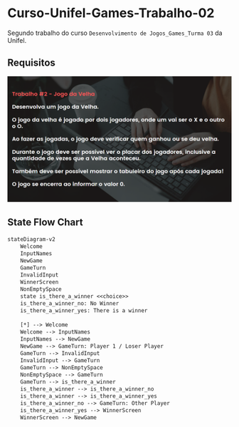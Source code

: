 # Curso-Unifel-Games-Trabalho-02

Segundo trabalho do curso `Desenvolvimento de Jogos_Games_Turma 03` da Unifel.

## Requisitos

![alt text](<Readme src/png/image.png>)

## State Flow Chart

```mermaid
stateDiagram-v2
    Welcome
    InputNames
    NewGame
    GameTurn
    InvalidInput
    WinnerScreen
    NonEmptySpace
    state is_there_a_winner <<choice>>
    is_there_a_winner_no: No Winner
    is_there_a_winner_yes: There is a winner

    [*] --> Welcome
    Welcome --> InputNames
    InputNames --> NewGame
    NewGame --> GameTurn: Player 1 / Loser Player
    GameTurn --> InvalidInput
    InvalidInput --> GameTurn
    GameTurn --> NonEmptySpace
    NonEmptySpace --> GameTurn
    GameTurn --> is_there_a_winner
    is_there_a_winner --> is_there_a_winner_no
    is_there_a_winner --> is_there_a_winner_yes
    is_there_a_winner_no --> GameTurn: Other Player
    is_there_a_winner_yes --> WinnerScreen
    WinnerScreen --> NewGame
```
